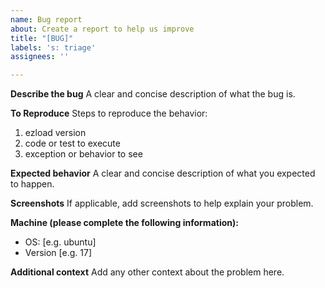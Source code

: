 ```yaml
---
name: Bug report
about: Create a report to help us improve
title: "[BUG]"
labels: 's: triage'
assignees: ''

---
```


**Describe the bug**
A clear and concise description of what the bug is.

**To Reproduce**
Steps to reproduce the behavior:
1. ezload version
2. code or test to execute
3. exception or behavior to see

**Expected behavior**
A clear and concise description of what you expected to happen.

**Screenshots**
If applicable, add screenshots to help explain your problem.

**Machine (please complete the following information):**
 - OS: [e.g. ubuntu]
 - Version [e.g. 17]

**Additional context**
Add any other context about the problem here.
